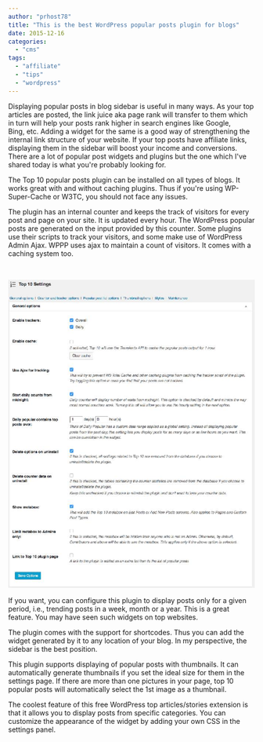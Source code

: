 ```yaml
---
author: "prhost78"
title: "This is the best WordPress popular posts plugin for blogs"
date: 2015-12-16
categories: 
  - "cms"
tags: 
  - "affiliate"
  - "tips"
  - "wordpress"
---
```


Displaying popular posts in blog sidebar is useful in many ways. As your top articles are posted, the link juice aka page rank will transfer to them which in turn will help your posts rank higher in search engines like Google, Bing, etc. Adding a widget for the same is a good way of strengthening the internal link structure of your website. If your top posts have affiliate links, displaying them in the sidebar will boost your income and conversions. There are a lot of popular post widgets and plugins but the one which I've shared today is what you're probably looking for.

The Top 10 popular posts plugin can be installed on all types of blogs. It works great with and without caching plugins. Thus if you're using WP-Super-Cache or W3TC, you should not face any issues.

The plugin has an internal counter and keeps the track of visitors for every post and page on your site. It is updated every hour. The WordPress popular posts are generated on the input provided by this counter. Some plugins use their scripts to track your visitors, and some make use of WordPress Admin Ajax. WPPP uses ajax to maintain a count of visitors. It comes with a caching system too.

 

![best wordpress popular posts plugin](images/popular-posts.jpg)

If you want, you can configure this plugin to display posts only for a given period, i.e., trending posts in a week, month or a year. This is a great feature. You may have seen such widgets on top websites.

The plugin comes with the support for shortcodes. Thus you can add the widget generated by it to any location of your blog. In my perspective, the sidebar is the best position.

This plugin supports displaying of popular posts with thumbnails. It can automatically generate thumbnails if you set the ideal size for them in the settings page. If there are more than one pictures in your page, top 10 popular posts will automatically select the 1st image as a thumbnail.

The coolest feature of this free WordPress top articles/stories extension is that it allows you to display posts from specific categories. You can customize the appearance of the widget by adding your own CSS in the settings panel.
